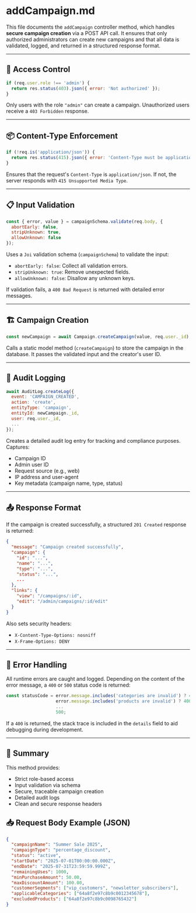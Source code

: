 # addCampaign.md

This file documents the `addCampaign` controller method, which handles **secure campaign creation** via a POST API call. It ensures that only authorized administrators can create new campaigns and that all data is validated, logged, and returned in a structured response format.

---

## 🔐 Access Control

```js
if (req.user.role !== 'admin') {
  return res.status(403).json({ error: 'Not authorized' });
}
````

Only users with the role `"admin"` can create a campaign. Unauthorized users receive a `403 Forbidden` response.

---

## 📦 Content-Type Enforcement

```js
if (!req.is('application/json')) {
  return res.status(415).json({ error: 'Content-Type must be application/json' });
}
```

Ensures that the request's `Content-Type` is `application/json`. If not, the server responds with `415 Unsupported Media Type`.

---

## 📋 Input Validation

```js
const { error, value } = campaignSchema.validate(req.body, {
  abortEarly: false,
  stripUnknown: true,
  allowUnknown: false
});
```

Uses a `Joi` validation schema (`campaignSchema`) to validate the input:

* `abortEarly: false`: Collect all validation errors.
* `stripUnknown: true`: Remove unexpected fields.
* `allowUnknown: false`: Disallow any unknown keys.

If validation fails, a `400 Bad Request` is returned with detailed error messages.

---

## 🏗️ Campaign Creation

```js
const newCampaign = await Campaign.createCampaign(value, req.user._id);
```

Calls a static model method (`createCampaign`) to store the campaign in the database. It passes the validated input and the creator's user ID.

---

## 🧾 Audit Logging

```js
await AuditLog.createLog({
  event: 'CAMPAIGN_CREATED',
  action: 'create',
  entityType: 'campaign',
  entityId: newCampaign._id,
  user: req.user._id,
  ...
});
```

Creates a detailed audit log entry for tracking and compliance purposes. Captures:

* Campaign ID
* Admin user ID
* Request source (e.g., web)
* IP address and user-agent
* Key metadata (campaign name, type, status)

---

## 📤 Response Format

If the campaign is created successfully, a structured `201 Created` response is returned:

```json
{
  "message": "Campaign created successfully",
  "campaign": {
    "id": "...",
    "name": "...",
    "type": "...",
    "status": "...",
    ...
  },
  "links": {
    "view": "/campaigns/:id",
    "edit": "/admin/campaigns/:id/edit"
  }
}
```

Also sets security headers:

* `X-Content-Type-Options: nosniff`
* `X-Frame-Options: DENY`

---

## 🧨 Error Handling

All runtime errors are caught and logged. Depending on the content of the error message, a `400` or `500` status code is returned:

```js
const statusCode = error.message.includes('categories are invalid') ? 400 :
                   error.message.includes('products are invalid') ? 400 :
                   ...
                   500;
```

If a `400` is returned, the stack trace is included in the `details` field to aid debugging during development.

---

## 🧠 Summary

This method provides:

* Strict role-based access
* Input validation via schema
* Secure, traceable campaign creation
* Detailed audit logs
* Clean and secure response headers

## 📥 Request Body Example (JSON)

```json
{
  "campaignName": "Summer Sale 2025",
  "campaignType": "percentage_discount",
  "status": "active",
  "startDate": "2025-07-01T00:00:00.000Z",
  "endDate": "2025-07-31T23:59:59.999Z",
  "remainingUses": 1000,
  "minPurchaseAmount": 50.00,
  "maxDiscountAmount": 100.00,
  "customerSegments": ["vip_customers", "newsletter_subscribers"],
  "applicableCategories": ["64a8f2e97c8b9c0012345678"],
  "excludedProducts": ["64a8f2e97c8b9c0098765432"]
}
